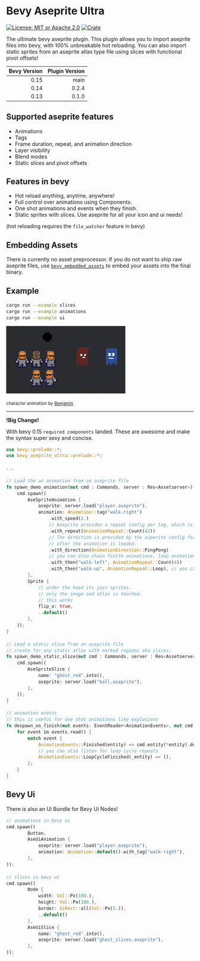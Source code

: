 # Bevy Aseprite Ultra

[![License: MIT or Apache 2.0](https://img.shields.io/badge/License-MIT%20or%20Apache2-blue.svg)](./LICENSE)
[![Crate](https://img.shields.io/crates/v/bevy_aseprite_ultra.svg)](https://crates.io/crates/bevy_aseprite_ultra)

The ultimate bevy aseprite plugin. This plugin allows you to import aseprite files into bevy, with 100% unbreakable
hot reloading. You can also import static sprites from an aseprite atlas type file using slices with functional pivot offsets!

| Bevy Version | Plugin Version |
| -----------: | -------------: |
|         0.15 |           main |
|         0.14 |          0.2.4 |
|         0.13 |          0.1.0 |

## Supported aseprite features

-   Animations
-   Tags
-   Frame duration, repeat, and animation direction
-   Layer visibility
-   Blend modes
-   Static slices and pivot offsets

## Features in bevy

-   Hot reload anything, anytime, anywhere!
-   Full control over animations using Components.
-   One shot animations and events when they finish.
-   Static sprites with slices. Use aseprite for all your icon and ui needs!

(hot reloading requires the `file_watcher` feature in bevy)

## Embedding Assets

There is currently no asset preprocessor. If you do not want to ship raw aseprite files, use [`bevy_embedded_assets`](https://github.com/vleue/bevy_embedded_assets)
to embed your assets into the final binary.

## Example

```bash
cargo run --example slices
cargo run --example animations
cargo run --example ui
```

![Example](docs/example.gif)

<small> character animation by [Benjamin](https://github.com/headcr4sh) </small>

---

**!Big Change!**

With bevy 0.15 `required components` landed. These are awesome and make the syntax super sexy and concise.

```rust
use bevy::prelude::*;
use bevy_aseprite_ultra::prelude::*;

...

// Load the an animation from an aseprite file
fn spawn_demo_animation(mut cmd : Commands, server : Res<Assetserver>){
    cmd.spawn((
        AseSpriteAnimation {
            aseprite: server.load("player.aseprite"),
            animation: Animation::tag("walk-right")
                .with_speed(2.)
                // Aseprite provides a repeat config per tag, which is beeing ignored on purpose.
                .with_repeat(AnimationRepeat::Count(42))
                // The direction is provided by the asperite config for the tag, but can be overwritten
                // after the animation is loaded.
                .with_direction(AnimationDirection::PingPong)
                // you can also chain finite animations, loop animations will never finish
                .with_then("walk-left", AnimationRepeat::Count(4))
                .with_then("walk-up", AnimationRepeat::Loop), // you can override the default sprite settings here
        },
        Sprite {
            // under the hood its just sprites.
            // only the image and atlas is touched.
            // this works
            flip_x: true,
            ..default()
        },
    ));
}

// Load a static slice from an aseprite file
// create for any static atlas with marked regions aka slices.
fn spawn_demo_static_slice(mut cmd : Commands, server : Res<Assetserver>){
    cmd.spawn((
        AseSpriteSlice {
            name: "ghost_red".into(),
            aseprite: server.load("ball.aseprite"),
        },
    ));
}

// animation events
// this is useful for one shot animations like explosions
fn despawn_on_finish(mut events: EventReader<AnimationEvents>, mut cmd : Commands){
    for event in events.read() {
        match event {
            AnimationEvents::Finished(entity) => cmd.entity(*entity).despawn_recursive(),
            // you can also listen for loop cycle repeats
            AnimationEvents::LoopCycleFinished(_entity) => (),
        };
    }
}
```

## Bevy Ui

There is also an Ui Bundle for Bevy Ui Nodes!

```rust
// animations in bevy ui
cmd.spawn((
        Button,
        AseUiAnimation {
            aseprite: server.load("player.aseprite"),
            animation: Animation::default().with_tag("walk-right"),
        },
));

// slices in bevy ui
cmd.spawn((
        Node {
            width: Val::Px(100.),
            height: Val::Px(100.),
            border: UiRect::all(Val::Px(5.)),
            ..default()
        },
        AseUiSlice {
            name: "ghost_red".into(),
            aseprite: server.load("ghost_slices.aseprite"),
        },
));
```
